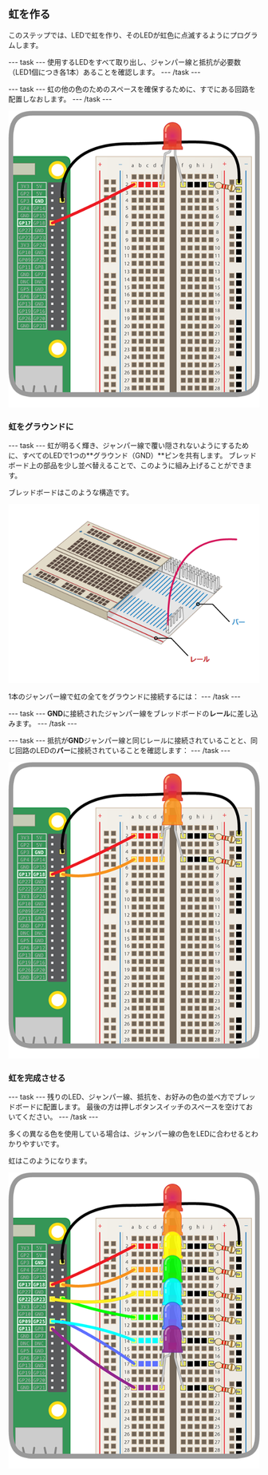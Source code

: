 ## 虹を作る

このステップでは、LEDで虹を作り、そのLEDが虹色に点滅するようにプログラムします。

--- task --- 使用するLEDをすべて取り出し、ジャンパー線と抵抗が必要数（LED1個につき各1本）あることを確認します。 --- /task ---

--- task --- 虹の他の色のためのスペースを確保するために、すでにある回路を配置しなおします。 --- /task ---

![再配置された回路](images/oneled.png)

### 虹をグラウンドに

--- task --- 虹が明るく輝き、ジャンパー線で覆い隠されないようにするために、すべてのLEDで1つの**グラウンド（GND）**ピンを共有します。 ブレッドボード上の部品を少し並べ替えることで、このように組み上げることができます。

ブレッドボードはこのような構造です。

![ブレッドボードの断面](images/breadboardxsection.png)

1本のジャンパー線で虹の全てをグラウンドに接続するには： --- /task ---

--- task --- **GND**に接続されたジャンパー線をブレッドボードの**レール**に差し込みます。 --- /task ---

--- task --- 抵抗が**GND**ジャンパー線と同じレールに接続されていることと、同じ回路のLEDの**バー**に接続されていることを確認します： --- /task ---

![LEDの追加](images/twoleds.png)

### 虹を完成させる

--- task ---
残りのLED、ジャンパー線、抵抗を、お好みの色の並べ方でブレッドボードに配置します。 最後の方は押しボタンスイッチのスペースを空けておいてください。 --- /task ---

多くの異なる色を使用している場合は、ジャンパー線の色をLEDに合わせるとわかりやすいです。

虹はこのようになります。

![虹色のLED](images/rainbowleds.png)
